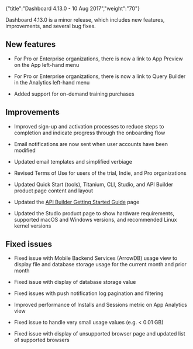{"title":"Dashboard 4.13.0 - 10 Aug 2017","weight":"70"} 

Dashboard 4.13.0 is a minor release, which includes new features, improvements, and several bug fixes.

## New features

*   For Pro or Enterprise organizations, there is now a link to App Preview on the App left-hand menu
    
*   For Pro or Enterprise organizations, there is now a link to Query Builder in the Analytics left-hand menu
    
*   Added support for on-demand training purchases
    

## Improvements

*   Improved sign-up and activation processes to reduce steps to completion and indicate progress through the onboarding flow
    
*   Email notifications are now sent when user accounts have been modified
    
*   Updated email templates and simplified verbiage
    
*   Revised Terms of Use for users of the trial, Indie, and Pro organizations
    
*   Updated Quick Start (tools), Titanium, CLI, Studio, and API Builder product page content and layout
    
*   Updated the [API Builder Getting Started Guide](/docs/appc/Axway_API_Builder/API_Builder/API_Builder_Getting_Started_Guide/) page
    
*   Updated the Studio product page to show hardware requirements, supported macOS and Windows versions, and recommended Linux kernel versions
    

## Fixed issues

*   Fixed issue with Mobile Backend Services (ArrowDB) usage view to display file and database storage usage for the current month and prior month
    
*   Fixed issue with display of database storage value
    
*   Fixed issues with push notification log pagination and filtering
    
*   Improved performance of Installs and Sessions metric on App Analytics view
    
*   Fixed issue to handle very small usage values (e.g. < 0.01 GB)
    
*   Fixed issue with display of unsupported browser page and updated list of supported browsers